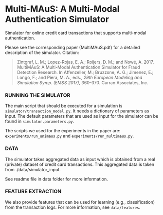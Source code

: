 # Multi-MAuS: A Multi-Modal Authentication Simulator

Simulator for online credit card transactions that supports 
multi-modal authentication. 

Please see the corresponding paper (MultiMAuS.pdf) for a
detailed description of the simulator. Citation:

> Zintgraf, L. M.; Lopez-Rojas, E. A.; Roijers, D. M.; and Nowé, A. 2017. MultiMAuS: A Multi-Modal Authentication Simulator for Fraud Detection Research. In Affenzeller, M.; Bruzzone, A. G.; Jimenez, E.; Longo, F.; and Piera, M. A., eds., *29th European Modeling and Simulation Symp. (EMSS 2017)*, 360–370. Curran Associates, Inc.

### RUNNING THE SIMULATOR

The main script that should be executed for a simulation is
`simulator/transaction_model.py`. It needs a dictionary of
parameters as input. The default parameters that 
are used as input for the simulator can be found in 
`simulator.parameters.py`.

The scripts we used for the experiments in the paper are:
`experiments/run_unimaus.py` and 
`experiments/run_multimaus.py`.

### DATA

The simulator takes aggregated data as input which is obtained
from a real (private) dataset of credit card transactions.
This aggregated data is taken from ./data/simulator_input.

See readme file in data folder for more information.

### FEATURE EXTRACTION

We also provide features that can be used for learning (e.g., classification) 
from the transaction logs. For more information, see `data/features`.
